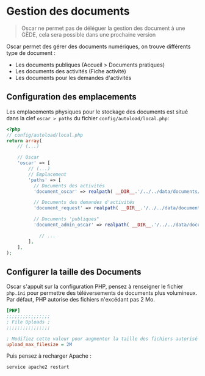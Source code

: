 # Gestion des documents

> Oscar ne permet pas de déléguer la gestion des document à une GÈDE, cela sera possible dans une prochaine version

Oscar permet des gérer des documents numériques, on trouve différents type de document :

 - Les documents publiques (Accueil > Documents pratiques)
 - Les documents des activités (Fiche activité)
 - Les documents pour les demandes d'activités

## Configuration des emplacements

Les emplacements physiques pour le stockage des documents est situé dans la clef `oscar > paths` du fichier `config/autoload/local.php`:

```php
<?php
// config/autoload/local.php
return array(
    // (...)

    // Oscar
    'oscar' => [
        // (...)
        // Emplacement
        'paths' => [
          // Documents des activités
          'document_oscar' => realpath( __DIR__.'/../../data/documents/activity/'),

          // Documents des demandes d'activités
          'document_request' => realpath( __DIR__.'/../../data/documents/request'),

          // Documents 'publiques"
          'document_admin_oscar' => realpath( __DIR__.'/../../data/documents/public/'),

            // ...
        ],
    ],
);
```

## Configurer la taille des Documents

Oscar s'appuit sur la configuration PHP, pensez à renseigner le fichier `php.ini` pour permettre des téléversements de documents plus volumineux. Par défaut, PHP autorise des fichiers n'excédant pas 2 Mo.

```ini
[PHP]
;;;;;;;;;;;;;;;;
; File Uploads ;
;;;;;;;;;;;;;;;;

; Modifiez cette valeur pour augmenter la taille des fichiers autorisé
upload_max_filesize = 2M
```

Puis pensez à recharger Apache :

```bash
service apache2 restart
```
